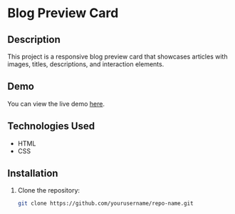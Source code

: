 # Blog Preview Card

## Description
This project is a responsive blog preview card that showcases articles with images, titles, descriptions, and interaction elements.

## Demo
You can view the live demo [here](link-to-live-demo).

## Technologies Used
- HTML
- CSS

## Installation
1. Clone the repository:
   ```bash
   git clone https://github.com/yourusername/repo-name.git
